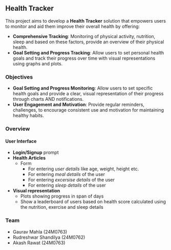 ## Health Tracker
This project aims to develop a **Health Tracker** solution that empowers users to monitor and aid them improve their overall health by offering:
- **Comprehensive Tracking**: Monitoring of physical activity, nutrition, sleep and based on these factors, provide an overview of their physical health.
- **Goal Setting and Progress Tracking**: Allow users to set personal health goals and track their progress over time with visual representations using graphs and plots.

### Objectives
- **Goal Setting and Progress Monitoring**: Allow users to set specific health goals and provide a clear, visual representation of their progress through charts AND notifications.
- **User Engagement and Motivation**: Provide regular reminders, challenges, to encourage consistent use and motivation for maintaining healthy habits.

### Overview
#### User Interface
- **Login/Signup** prompt
- **Health Articles**
  - Form
    - For entering _user details_ like age, weight, height etc.
    - For entering _meal details_ of the user
    - For entering _excersise details_ of the user
    - For entering _sleep details_ of the user
- **Visual representation**
  - Plots showing progress in span of days
  - Show a leaderboard of users based on health score calculated using the nutrition, exercise and sleep details

### Team
- Gaurav Mahla (24M0763)
- Rudreshwar Shandilya (24M0762)
- Akash Rawat (24M0763)

